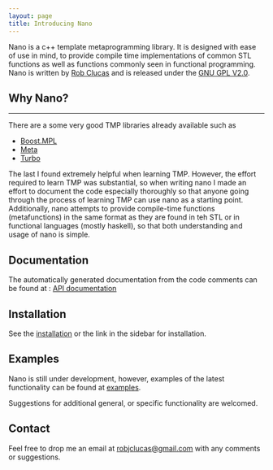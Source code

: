 ```yaml
---
layout: page 
title: Introducing Nano 
---  
```

 
Nano is a c++ template metaprogramming library. It is designed with ease of use in mind, to provide compile
time implementations of common STL functions as well as functions commonly seen in functional programming.
Nano is written by [Rob Clucas](https://robclu.github.io) and is released under the [GNU GPL V2.0](http://www.gnu.org/licenses/old-licenses/gpl-2.0.en.html).
 
## Why Nano?

----

There are a some very good TMP libraries already available such as

* [Boost.MPL](http://www.boost.org/doc/libs/1_58_0/libs/mpl/doc/index.html)
* [Meta](https://github.com/ericniebler/meta)
* [Turbo](https://github.com/Manu343726/Turbo)

The last I found extremely helpful when learning TMP. However, the effort required to learn TMP was substantial,
so when writing nano I made an effort to document the code especially thoroughly so that anyone going 
through the process of learning TMP can use nano as a starting point. Additionally, nano attempts 
to provide compile-time functions (metafunctions) in the same format as they are found in teh STL or in 
functional languages (mostly haskell), so that both understanding and usage of nano is simple.

## Documentation 

The automatically generated documentation from the code comments can be found at : [API documentation]()

## Installation 

See the [installation](/nano/installation) or the link in the sidebar for
installation.

## Examples

Nano is still under development, however, examples of the latest functionality can be found at
[examples](/nano/examples).

Suggestions for additional general, or specific functionality are welcomed.

## Contact

Feel free to drop me an email at [robjclucas@gmail.com](mailto:robjclucas@gmail.com) with any comments or
suggestions.





